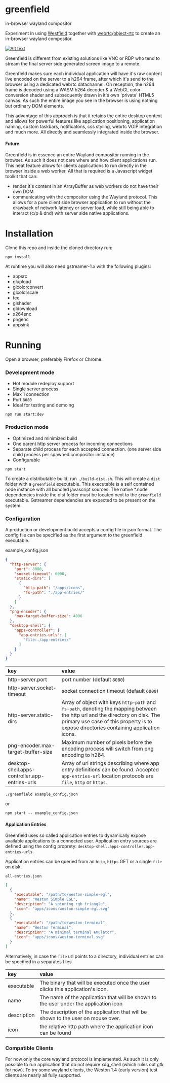# greenfield
in-browser wayland compositor

Experiment in using [Westfield](https://github.com/udevbe/westfield) together with [webrtc](https://webrtc.org/faq/#what-is-webrtc)/[object-rtc](https://ortc.org/) to create an in-browser wayland compositor.

[![Alt text](https://img.youtube.com/vi/2lyihdFK7EE/0.jpg)](https://www.youtube.com/watch?v=2lyihdFK7EE)

Greenfield is different from existing solutions like VNC or RDP who tend to stream the final server side generated screen image to a remote.

Greenfield makes sure each individual application will have it's raw content live encoded on the server to a h264 frame,
after which it's send to the browser using a dedicated webrtc datachannel. On reception, the h264 
frame is decoded using a WASM h264 decoder & a WebGL color conversion shader and subsequently drawn in it's own 
'private' HTML5 canvas. As such the entire image you see in the browser is using nothing but ordinary DOM elements. 

This advantage of this approach is that it retains the entire desktop context and allows for powerful features like 
application positioning, application naming, custom taskbars, notificatons, css styling, webrtc VOIP integration and 
much more. All directly and seamlessly integrated inside the browser.

#### Future

Greenfield is in essence an entire Wayland compositor running in the browser. As such it does not care where and how
client applications run. This neat feature allows for clients applications to run directly in the browser inside a web 
worker. All that is required is a Javascript widget toolkit that can:
 - render it's content in an ArrayBuffer as web workers do not have their own DOM
 - communicating with the compositor using the Wayland protocol.
This allows for a pure client side browser application to run without the drawback of network latency or server load, while 
still being able to interact (c/p & dnd) with server side native applications.

Installation
============

Clone this repo and inside the cloned directory run:

`npm install`

At runtime you will also need gstreamer-1.x with the following plugins:
- appsrc
- glupload
- glcolorconvert
- glcolorscale
- tee
- glshader
- gldownload
- x264enc
- pngenc
- appsink

Running
=======

Open a browser, preferably Firefox or Chrome.

### Development mode 
- Hot module redeploy support
- Single server process
- Max 1 connection
- Port `8080`
- Ideal for testing and demoing

`npm run start:dev`

### Production mode
 - Optimized and minimized build
 - One parent http server process for incoming connections
 - Separate child process for each accepted connection. (one server side child process per spawned compositor instance)
 - Configurable

`npm start` 

To create a distributable build, run `./build-dist.sh`. This will create a `dist` folder with a `greenfield` executable.
This executable is a self contained node instance with all bundled javascript sources. The native *.node dependencies 
inside the dist folder must be located next to the `greenfield` executable. Gstreamer dependencies are expected to be
present on the system.


### Configuration
A production or development build accepts a config file in json format. The config file can be specified as the first argument to the greenfield
executable.


example_config.json
```json
{
  "http-server": {
    "port": 8080,
    "socket-timeout": 6000,
    "static-dirs": [
      {
        "http-path": "/apps/icons",
        "fs-path": "./app-entries/"
      }
    ]
  },
  "png-encoder": {
    "max-target-buffer-size": 4096
  },
  "desktop-shell": {
    "apps-controller": {
      "app-entries-urls": [
        "file:./app-entries/"
      ]
    }
  }
}
```

key |value
:----|:----
http-server.port|port number (default `8080`)
http-server.socket-timeout| socket connection timeout (default `6000`)
http-server.static-dirs|Array of object with keys `http-path` and `fs-path`, denoting the mapping between the http url and the directory on disk. The primary use case of this property is to expose directories containing application icons.
png-encoder.max-target-buffer-size| Maximum number of pixels before the encoding process will switch from png encoding to h264.
desktop-shell.apps-controller.app-entries-urls| Array of url strings describing where app entry definitions can be found. Accepted `app-entries-url` location protocols are `file`, `http` or `https`.

`./greenfield example_config.json` 

or

`npm start -- example_config.json`

#### Application Entries
Greenfield uses so called application entries to dynamically expose available applications to a connected user. Application entry sources are defined using
the config proprety: `desktop-shell.apps-controller.app-entries-urls`.

Application entries can be queried from an `http`, `https` GET or a single `file` on disk.

`all-entries.json`
```json
[
  {
    "executable": "/path/to/weston-simple-egl",
    "name": "Weston Simple EGL",
    "description": "A spinning rgb triangle",
    "icon": "apps/icons/weston-simple-egl.svg"
  },
  {
    "executable": "/path/to/weston-terminal",
    "name": "Weston Terminal",
    "description": "A minimal terminal emulator",
    "icon": "apps/icons/weston-terminal.svg"
  }
]
```

Alternatively, in case the `file` url points to a directory, individual entries can be specified in a separates files.

key |value
:----|:----
executable|The binary that will be executed once the user clicks this application's icon.
name|The name of the application that will be shown to the user under the application icon
description|The description of the application that will be shown to the user on mouse over.
icon|the relative http path where the application icon can be found


### Compatible Clients
For now only the core wayland protocol is implemented. As such it is only possible to run application that do not require xdg_shell (which rules out gtk for now).
To try some wayland clients, the Weston 1.4 (early version) test clients are nearly all fully supported.
